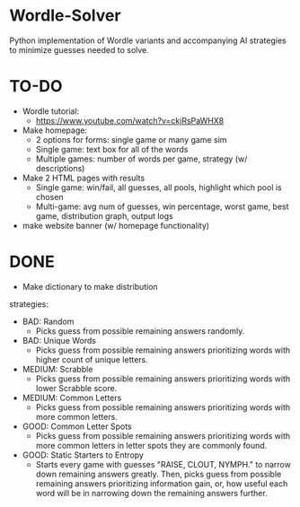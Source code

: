 # Wordle-Solver
Python implementation of Wordle variants and accompanying AI strategies to minimize guesses needed to solve.


# TO-DO
- Wordle tutorial:
    - https://www.youtube.com/watch?v=ckjRsPaWHX8
- Make homepage:
    - 2 options for forms: single game or many game sim
    - Single game: text box for all of the words
    - Multiple games: number of words per game, strategy (w/ descriptions)
- Make 2 HTML pages with results
    - Single game: win/fail, all guesses, all pools, highlight which pool is chosen
    - Multi-game: avg num of guesses, win percentage, worst game, best game, distribution graph, output logs
- make website banner (w/ homepage functionality)

# DONE
- Make dictionary to make distribution


strategies:
- BAD: Random
    - Picks guess from possible remaining answers randomly.
- BAD: Unique Words
    - Picks guess from possible remaining answers prioritizing words with higher count of unique letters.
- MEDIUM: Scrabble
    - Picks guess from possible remaining answers prioritizing words with lower Scrabble score.
- MEDIUM: Common Letters
    - Picks guess from possible remaining answers prioritizing words with more common letters.
- GOOD: Common Letter Spots
    - Picks guess from possible remaining answers prioritizing words with more common letters in letter
    spots they are commonly found.
- GOOD: Static Starters to Entropy
    - Starts every game with guesses "RAISE, CLOUT, NYMPH." to narrow down remaining answers greatly. Then, picks guess from possible remaining answers prioritizing information gain, or, how useful
    each word will be in narrowing down the remaining answers further.